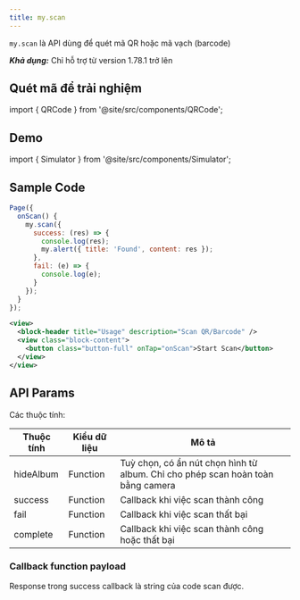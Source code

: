 ```yaml
---
title: my.scan
---
```


`my.scan` là API dùng để quét mã QR hoặc mã vạch (barcode)

**_Khả dụng:_** Chỉ hỗ trợ từ version 1.78.1 trở lên

## Quét mã để trải nghiệm

import { QRCode } from '@site/src/components/QRCode';

<QRCode page="pages/api/scan-qr/index" />

## Demo

import { Simulator } from '@site/src/components/Simulator';

<Simulator page="pages/api/scan-qr/index" />

## Sample Code

```js title=index.js
Page({
  onScan() {
    my.scan({
      success: (res) => {
        console.log(res);
        my.alert({ title: 'Found', content: res });
      },
      fail: (e) => {
        console.log(e);
      }
    });
  }
});
```

```xml title=index.txml
<view>
  <block-header title="Usage" description="Scan QR/Barcode" />
  <view class="block-content">
    <button class="button-full" onTap="onScan">Start Scan</button>
  </view>
</view>
```

## API Params

Các thuộc tính:

| Thuộc tính | Kiểu dữ liệu | Mô tả                                                                           |
| ---------- | ------------ | ------------------------------------------------------------------------------- |
| hideAlbum  | Function     | Tuỳ chọn, có ẩn nút chọn hình từ album. Chỉ cho phép scan hoàn toàn bằng camera |
| success    | Function     | Callback khi việc scan thành công                                               |
| fail       | Function     | Callback khi việc scan thất bại                                                 |
| complete   | Function     | Callback khi việc scan thành công hoặc thất bại                                 |

### Callback function payload

Response trong success callback là string của code scan được.
